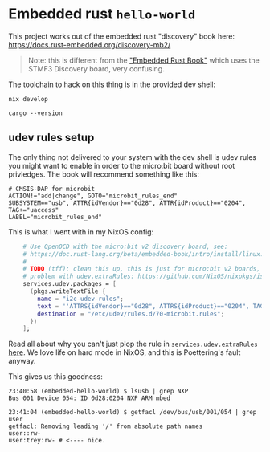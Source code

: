 # Embedded rust `hello-world`

This project works out of the embedded rust "discovery" book here: https://docs.rust-embedded.org/discovery-mb2/

> Note: this is different from the ["Embedded Rust Book"](https://doc.rust-lang.org/beta/embedded-book/intro/index.html) which uses the STMF3 Discovery board, very confusing.

The toolchain to hack on this thing is in the provided dev shell:

```
nix develop

cargo --version
```

## udev rules setup

The only thing not delivered to your system with the dev shell is udev rules you might want to enable in order to the micro:bit board without root privledges. The book will recommend something like this:

```
# CMSIS-DAP for microbit
ACTION!="add|change", GOTO="microbit_rules_end"
SUBSYSTEM=="usb", ATTR{idVendor}=="0d28", ATTR{idProduct}=="0204", TAG+="uaccess"
LABEL="microbit_rules_end"
```

This is what I went with in my NixOS config:

```nix
    # Use OpenOCD with the micro:bit v2 discovery board, see:
    # https://doc.rust-lang.org/beta/embedded-book/intro/install/linux.html
    #
    # TODO (tff): clean this up, this is just for micro:bit v2 boards, I seemed to be suffering from this
    # problem with udev.extraRules: https://github.com/NixOS/nixpkgs/issues/210856
    services.udev.packages = [
      (pkgs.writeTextFile {
        name = "i2c-udev-rules";
        text = ''ATTRS{idVendor}=="0d28", ATTRS{idProduct}=="0204", TAG+="uaccess"'';
        destination = "/etc/udev/rules.d/70-microbit.rules";
      })
    ];
```

Read all about why you can't just plop the rule in `services.udev.extraRules` [here](https://github.com/NixOS/nixpkgs/issues/210856). We love life on hard mode in NixOS, and this is Poettering's fault anyway.

This gives us this goodness:

```
23:40:58 (embedded-hello-world) $ lsusb | grep NXP
Bus 001 Device 054: ID 0d28:0204 NXP ARM mbed

23:41:04 (embedded-hello-world) $ getfacl /dev/bus/usb/001/054 | grep user
getfacl: Removing leading '/' from absolute path names
user::rw-
user:trey:rw- # <---- nice.
```
